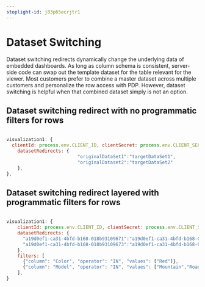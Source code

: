```yaml
---
stoplight-id: j83p65ecrjtr1
---
```


# Dataset Switching

Dataset switching redirects dynamically change the underlying data of embedded dashboards. As long as column schema is consistent, server-side code can swap out the template dataset for the table relevant for the viewer. Most customers prefer to combine a master dataset across multiple customers and personalize the row access with PDP. However, dataset switching is helpful when that combined dataset simply is not an option.

## Dataset switching redirect with no programmatic filters for rows

```js

visualization1: {
  clientId: process.env.CLIENT_ID, clientSecret: process.env.CLIENT_SECRET, embedId: process.env.EMBED_ID1,
    datasetRedirects: {
                          "originalDataSet1":"targetDataSet1",
                          "originalDataset2":"targetDataSet2"
    },
},

```

## Dataset switching redirect layered with programmatic filters for rows

```js

visualization1: {
    clientId: process.env.CLIENT_ID, clientSecret: process.env.CLIENT_SECRET, embedId: process.env.EMBED_ID1,
    datasetRedirects: {
      "a19d0ef1-ca31-4bfd-b168-018b93109671":"a19d0ef1-ca31-4bfd-b168-018b93109672"
      "a19d0ef1-ca31-4bfd-b168-018b93109673":"a19d0ef1-ca31-4bfd-b168-018b93109674"
    },
    filters: [
      {"column": "Color", "operator": "IN", "values": ["Red"]},
      {"column": "Model", "operator": "IN", "values": ["Mountain","Road","Commuter"]}
    ],
}
```